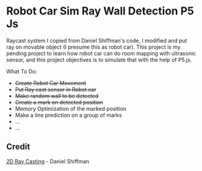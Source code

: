 # Robot Car Sim Ray Wall Detection P5 Js

Raycast system I copied from Daniel Shiffman's code, I modified and put ray on movable object (I presume this as robot car).
This project is my pending project to learn how robot car can do room mapping with ultrasonic sensor, and this project objectives is to simulate that with the help of P5.js.

What To Do:
  - ~~Create Robot Car Movement~~
  - ~~Put Ray cast sensor in Robot car~~
  - ~~Make random wall to be detected~~
  - ~~Create a mark on detected position~~
  - Memory Optimization of the marked position
  - Make a line prediction on a group of marks
  - ...
  - ...

## Credit
[2D Ray Casting](https://thecodingtrain.com/CodingChallenges/145-2d-ray-casting.html) - Daniel Shiffman